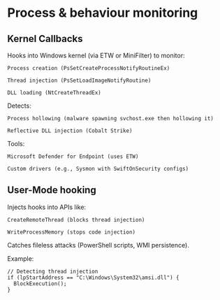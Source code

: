 # Process & behaviour monitoring

## Kernel Callbacks

Hooks into Windows kernel (via ETW or MiniFilter) to monitor:

    Process creation (PsSetCreateProcessNotifyRoutineEx)

    Thread injection (PsSetLoadImageNotifyRoutine)

    DLL loading (NtCreateThreadEx)

Detects:

    Process hollowing (malware spawning svchost.exe then hollowing it)

    Reflective DLL injection (Cobalt Strike)

Tools:

    Microsoft Defender for Endpoint (uses ETW)

    Custom drivers (e.g., Sysmon with SwiftOnSecurity configs)

## User-Mode hooking

Injects hooks into APIs like:

    CreateRemoteThread (blocks thread injection)

    WriteProcessMemory (stops code injection)

Catches fileless attacks (PowerShell scripts, WMI persistence).

Example:

```
// Detecting thread injection
if (lpStartAddress == "C:\Windows\System32\amsi.dll") { 
  BlockExecution(); 
}
```


